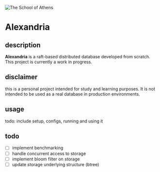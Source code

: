 ![The School of Athens](https://gcdnb.pbrd.co/images/4CoyyLWfkAKa.png?o=1)

# Alexandria

## description

**Alexandria** is a raft-based distributed database developed from scratch.
This project is currently a work in progress.

## disclaimer

this is a personal project intended for study and learning purposes. It is not intended to be used as a real database in production environments.

## usage

todo: include setup, configs, running and using it

## todo

- [ ] implement benchmarking
- [ ] handle concurrent access to storage
- [ ] implement bloom filter on storage
- [ ] update storage underlying structure (btree)
